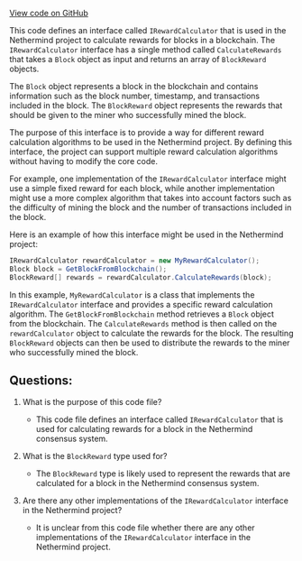 [View code on GitHub](https://github.com/nethermindeth/nethermind/Nethermind.Consensus/Rewards/IRewardCalculator.cs)

This code defines an interface called `IRewardCalculator` that is used in the Nethermind project to calculate rewards for blocks in a blockchain. The `IRewardCalculator` interface has a single method called `CalculateRewards` that takes a `Block` object as input and returns an array of `BlockReward` objects.

The `Block` object represents a block in the blockchain and contains information such as the block number, timestamp, and transactions included in the block. The `BlockReward` object represents the rewards that should be given to the miner who successfully mined the block.

The purpose of this interface is to provide a way for different reward calculation algorithms to be used in the Nethermind project. By defining this interface, the project can support multiple reward calculation algorithms without having to modify the core code.

For example, one implementation of the `IRewardCalculator` interface might use a simple fixed reward for each block, while another implementation might use a more complex algorithm that takes into account factors such as the difficulty of mining the block and the number of transactions included in the block.

Here is an example of how this interface might be used in the Nethermind project:

```csharp
IRewardCalculator rewardCalculator = new MyRewardCalculator();
Block block = GetBlockFromBlockchain();
BlockReward[] rewards = rewardCalculator.CalculateRewards(block);
```

In this example, `MyRewardCalculator` is a class that implements the `IRewardCalculator` interface and provides a specific reward calculation algorithm. The `GetBlockFromBlockchain` method retrieves a `Block` object from the blockchain. The `CalculateRewards` method is then called on the `rewardCalculator` object to calculate the rewards for the block. The resulting `BlockReward` objects can then be used to distribute the rewards to the miner who successfully mined the block.
## Questions: 
 1. What is the purpose of this code file?
    - This code file defines an interface called `IRewardCalculator` that is used for calculating rewards for a block in the Nethermind consensus system.

2. What is the `BlockReward` type used for?
    - The `BlockReward` type is likely used to represent the rewards that are calculated for a block in the Nethermind consensus system.

3. Are there any other implementations of the `IRewardCalculator` interface in the Nethermind project?
    - It is unclear from this code file whether there are any other implementations of the `IRewardCalculator` interface in the Nethermind project.